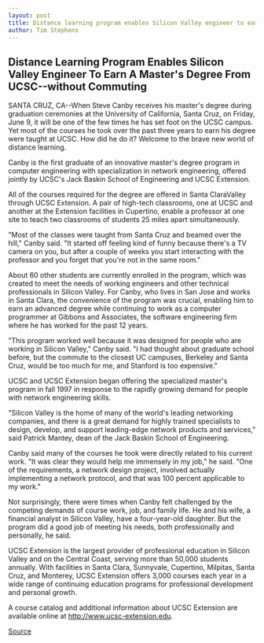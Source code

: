 ```yaml
---
layout: post
title: Distance learning program enables Silicon Valley engineer to earn a master's degree from UCSC--without commuting
author: Tim Stephens
---
```


## Distance Learning Program Enables Silicon Valley Engineer To Earn A Master's Degree From UCSC--without Commuting

SANTA CRUZ, CA--When Steve Canby receives his master's degree during graduation ceremonies at the University of California, Santa Cruz, on Friday, June 9, it will be one of the few times he has set foot on the UCSC campus. Yet most of the courses he took over the past three years to earn his degree were taught at UCSC. How did he do it? Welcome to the brave new world of distance learning.

Canby is the first graduate of an innovative master's degree program in computer engineering with specialization in network engineering, offered jointly by UCSC's Jack Baskin School of Engineering and UCSC Extension.

All of the courses required for the degree are offered in Santa ClaraValley through UCSC Extension. A pair of high-tech classrooms, one at UCSC and another at the Extension facilities in Cupertino, enable a professor at one site to teach two classrooms of students 25 miles apart simultaneously.

"Most of the classes were taught from Santa Cruz and beamed over the hill," Canby said. "It started off feeling kind of funny because there's a TV camera on you, but after a couple of weeks you start interacting with the professor and you forget that you're not in the same room."

About 60 other students are currently enrolled in the program, which was created to meet the needs of working engineers and other technical professionals in Silicon Valley. For Canby, who lives in San Jose and works in Santa Clara, the convenience of the program was crucial, enabling him to earn an advanced degree while continuing to work as a computer programmer at Gibbons and Associates, the software engineering firm where he has worked for the past 12 years.

"This program worked well because it was designed for people who are working in Silicon Valley," Canby said. "I had thought about graduate school before, but the commute to the closest UC campuses, Berkeley and Santa Cruz, would be too much for me, and Stanford is too expensive."

UCSC and UCSC Extension began offering the specialized master's program in fall 1997 in response to the rapidly growing demand for people with network engineering skills.

"Silicon Valley is the home of many of the world's leading networking companies, and there is a great demand for highly trained specialists to design, develop, and support leading-edge network products and services," said Patrick Mantey, dean of the Jack Baskin School of Engineering.

Canby said many of the courses he took were directly related to his current work. "It was clear they would help me immensely in my job," he said. "One of the requirements, a network design project, involved actually implementing a network protocol, and that was 100 percent applicable to my work."

Not surprisingly, there were times when Canby felt challenged by the competing demands of course work, job, and family life. He and his wife, a financial analyst in Silicon Valley, have a four-year-old daughter. But the program did a good job of meeting his needs, both professionally and personally, he said.

UCSC Extension is the largest provider of professional education in Silicon Valley and on the Central Coast, serving more than 50,000 students annually. With facilities in Santa Clara, Sunnyvale, Cupertino, Milpitas, Santa Cruz, and Monterey, UCSC Extension offers 3,000 courses each year in a wide range of continuing education programs for professional development and personal growth.

A course catalog and additional information about UCSC Extension are available online at <http://www.ucsc-extension.edu>.

[Source](http://www1.ucsc.edu/news_events/press_releases/archive/99-00/05-00/distance_learning.htm "Permalink to Distance learning program enables Silicon Valley engineer to earn a master's degree from UCSC--without commuting")